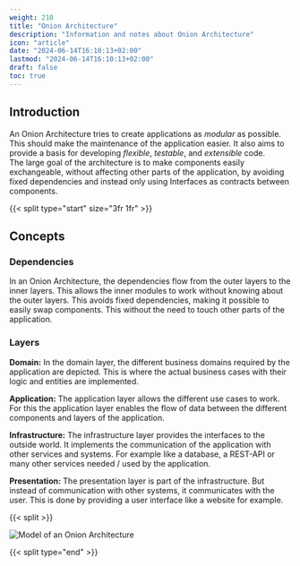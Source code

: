 ```yaml
---
weight: 210
title: "Onion Architecture"
description: "Information and notes about Onion Architecture"
icon: "article"
date: "2024-06-14T16:10:13+02:00"
lastmod: "2024-06-14T16:10:13+02:00"
draft: false
toc: true
---
```


## Introduction

An Onion Architecture tries to create applications as *modular* as
possible. This should make the maintenance of the application easier.
It also aims to provide a basis for developing *flexible*, *testable*, and
*extensible* code.  
The large goal of the architecture is to make components easily exchangeable,
without affecting other parts of the application, by avoiding fixed
dependencies and instead only using Interfaces as contracts between components.

{{< split type="start" size="3fr 1fr" >}}

## Concepts

### Dependencies

In an Onion Architecture, the dependencies flow from the outer layers to the
inner layers. This allows the inner modules to work without knowing about the
outer layers. This avoids fixed dependencies, making it possible to easily swap
components. This without the need to touch other parts of the application.

### Layers

**Domain:** In the domain layer, the different business domains required by the
application are depicted. This is where the actual business cases with their
logic and entities are implemented.

**Application:** The application layer allows the different use cases to work.
For this the application layer enables the flow of data between the different
components and layers of the application.

**Infrastructure:** The infrastructure layer provides the interfaces to the
outside world. It implements the communication of the application with other
services and systems. For example like a database, a REST-API or many other
services needed / used by the application.

**Presentation:** The presentation layer is part of the infrastructure. But
instead of communication with other systems, it communicates with the user.
This is done by providing a user interface like a website for example.

{{< split >}}

<img src="/docs/images/architecture/onion/onion-model.png" alt="Model of an Onion Architecture" />

{{< split type="end" >}}
